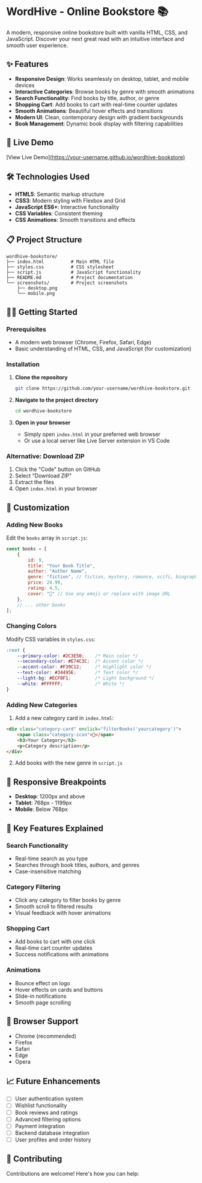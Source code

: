 # WordHive - Online Bookstore 📚

A modern, responsive online bookstore built with vanilla HTML, CSS, and JavaScript. Discover your next great read with an intuitive interface and smooth user experience.

## ✨ Features

- **Responsive Design**: Works seamlessly on desktop, tablet, and mobile devices
- **Interactive Categories**: Browse books by genre with smooth animations
- **Search Functionality**: Find books by title, author, or genre
- **Shopping Cart**: Add books to cart with real-time counter updates
- **Smooth Animations**: Beautiful hover effects and transitions
- **Modern UI**: Clean, contemporary design with gradient backgrounds
- **Book Management**: Dynamic book display with filtering capabilities

## 🚀 Live Demo

[View Live Demo][(https://your-username.github.io/wordhive-bookstore)](https://claude.ai/public/artifacts/9aa605f6-edae-4d7d-b52e-78f1d9050f17)



## 🛠️ Technologies Used

- **HTML5**: Semantic markup structure
- **CSS3**: Modern styling with Flexbox and Grid
- **JavaScript ES6+**: Interactive functionality
- **CSS Variables**: Consistent theming
- **CSS Animations**: Smooth transitions and effects

## 📋 Project Structure

```
wordhive-bookstore/
├── index.html          # Main HTML file
├── styles.css          # CSS stylesheet
├── script.js           # JavaScript functionality
├── README.md           # Project documentation
└── screenshots/        # Project screenshots
    ├── desktop.png
    └── mobile.png
```

## 🏃‍♂️ Getting Started

### Prerequisites

- A modern web browser (Chrome, Firefox, Safari, Edge)
- Basic understanding of HTML, CSS, and JavaScript (for customization)

### Installation

1. **Clone the repository**
   ```bash
   git clone https://github.com/your-username/wordhive-bookstore.git
   ```

2. **Navigate to the project directory**
   ```bash
   cd wordhive-bookstore
   ```

3. **Open in your browser**
   - Simply open `index.html` in your preferred web browser
   - Or use a local server like Live Server extension in VS Code

### Alternative: Download ZIP

1. Click the "Code" button on GitHub
2. Select "Download ZIP"
3. Extract the files
4. Open `index.html` in your browser

## 🎨 Customization

### Adding New Books

Edit the `books` array in `script.js`:

```javascript
const books = [
    {
        id: 9,
        title: "Your Book Title",
        author: "Author Name",
        genre: "fiction", // fiction, mystery, romance, scifi, biography, selfhelp
        price: 24.99,
        rating: 4.5,
        cover: "📖" // Use any emoji or replace with image URL
    },
    // ... other books
];
```

### Changing Colors

Modify CSS variables in `styles.css`:

```css
:root {
    --primary-color: #2C3E50;    /* Main color */
    --secondary-color: #E74C3C;  /* Accent color */
    --accent-color: #F39C12;     /* Highlight color */
    --text-color: #34495E;       /* Text color */
    --light-bg: #ECF0F1;         /* Light background */
    --white: #FFFFFF;            /* White */
}
```

### Adding New Categories

1. Add a new category card in `index.html`:
```html
<div class="category-card" onclick="filterBooks('yourcategory')">
    <span class="category-icon">📖</span>
    <h3>Your Category</h3>
    <p>Category description</p>
</div>
```

2. Add books with the new genre in `script.js`

## 📱 Responsive Breakpoints

- **Desktop**: 1200px and above
- **Tablet**: 768px - 1199px  
- **Mobile**: Below 768px

## 🌟 Key Features Explained

### Search Functionality
- Real-time search as you type
- Searches through book titles, authors, and genres
- Case-insensitive matching

### Category Filtering
- Click any category to filter books by genre
- Smooth scroll to filtered results
- Visual feedback with hover animations

### Shopping Cart
- Add books to cart with one click
- Real-time cart counter updates
- Success notifications with animations

### Animations
- Bounce effect on logo
- Hover effects on cards and buttons
- Slide-in notifications
- Smooth page scrolling

## 🔧 Browser Support

- Chrome (recommended)
- Firefox
- Safari
- Edge
- Opera

## 📈 Future Enhancements

- [ ] User authentication system
- [ ] Wishlist functionality
- [ ] Book reviews and ratings
- [ ] Advanced filtering options
- [ ] Payment integration
- [ ] Backend database integration
- [ ] User profiles and order history

## 🤝 Contributing

Contributions are welcome! Here's how you can help:
